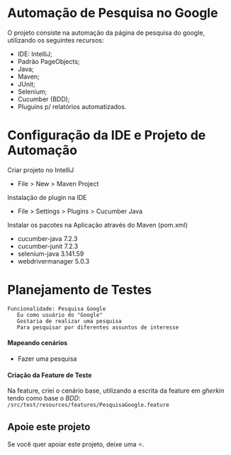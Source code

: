 # Automação de Pesquisa no Google
O projeto consiste na automação da página de pesquisa do google, utilizando os seguintes recursos:

- IDE: IntelliJ;
- Padrão PageObjects;
- Java;
- Maven;
- JUnit;
- Selenium;
- Cucumber (BDD);
- Pluguins p/ relatórios automatizados.

# Configuração da IDE e Projeto de Automação
Criar projeto no IntelliJ
- File > New > Maven Project

Instalação de plugin na IDE
- File > Settings > Plugins > Cucumber Java

Instalar os pacotes na Aplicação através do Maven (pom.xml)
- cucumber-java 7.2.3
- cucumber-junit 7.2.3
- selenium-java 3.141.59
- webdrivermanager 5.0.3

# Planejamento de Testes
    Funcionalidade: Pesquisa Google
       Eu como usuário do "Google"
       Gostaria de realizar uma pesquisa
       Para pesquisar por diferentes assuntos de interesse

#### Mapeando cenários
- Fazer uma pesquisa

#### Criação da Feature de Teste
Na feature, criei o cenário base, utilizando a escrita da feature em *gherkin* tendo como base o *BDD*:
`/src/test/resources/features/PesquisaGoogle.feature`

## Apoie este projeto
Se você quer apoiar este projeto, deixe uma ⭐.
